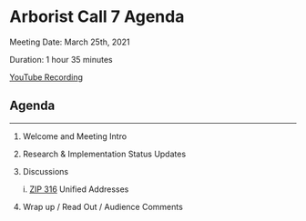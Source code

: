 # Arborist Call 7 Agenda

Meeting Date: March 25th, 2021

Duration: 1 hour 35 minutes

[YouTube Recording](https://youtu.be/AaOPQ5gD5EU)

## Agenda
___

1. Welcome and Meeting Intro 
2. Research & Implementation Status Updates

3. Discussions
   
   i. [ZIP 316](https://zips.z.cash/zip-0316) Unified Addresses


4. Wrap up / Read Out / Audience Comments




